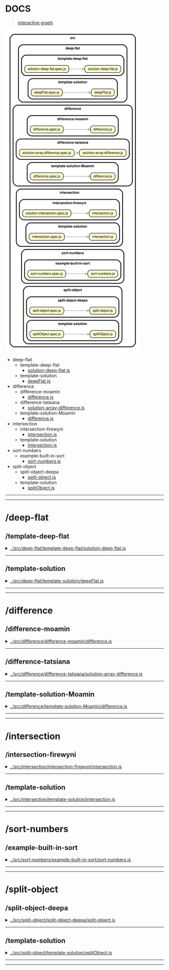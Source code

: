 <!-- BEGIN TITLE -->

# DOCS

<!-- END TITLE -->

<!-- BEGIN TREE -->

> [interactive graph](./dependency-graph.html)

![dependency graph](./dependency-graph.svg)

<!-- END TREE -->

<!-- BEGIN TOC -->

- deep-flat
  - template-deep-flat
    - [solution-deep-flat.js](#srcdeep-flattemplate-deep-flatsolution-deep-flatjs)
  - template-solution
    - [deepFlat.js](#srcdeep-flattemplate-solutiondeepFlatjs)
- difference
  - difference-moamin
    - [difference.js](#srcdifferencedifference-moamindifferencejs)
  - difference-tatsiana
    - [solution-array-difference.js](#srcdifferencedifference-tatsianasolution-array-differencejs)
  - template-solution-Moamin
    - [difference.js](#srcdifferencetemplate-solution-Moamindifferencejs)
- intersection
  - intersection-firewyni
    - [intersection.js](#srcintersectionintersection-firewyniintersectionjs)
  - template-solution
    - [intersection.js](#srcintersectiontemplate-solutionintersectionjs)
- sort-numbers
  - example-built-in-sort
    - [sort-numbers.js](#srcsort-numbersexample-built-in-sortsort-numbersjs)
- split-object
  - split-object-deepa
    - [split-object.js](#srcsplit-objectsplit-object-deepasplit-objectjs)
  - template-solution
    - [splitObject.js](#srcsplit-objecttemplate-solutionsplitObjectjs)

---

<!-- END TOC -->

---

<!-- BEGIN DOCS -->

# /deep-flat

## /template-deep-flat

<details><summary><a href="../../src/deep-flat/template-deep-flat/solution-deep-flat.js" id="srcdeep-flattemplate-deep-flatsolution-deep-flatjs">../src/deep-flat/template-deep-flat/solution-deep-flat.js</a></summary>

<a name="deepFlat"></a>

## deepFlat ⇒ <code>Array</code>

Converts a nested array into a single array with no nesting.

It returns a new array and there are no side-effects.

**Returns**: <code>Array</code> - Returns the new flattened array.

| Param   | Type               | Default         | Description           |
| ------- | ------------------ | --------------- | --------------------- |
| [array] | <code>Array</code> | <code>[]</code> | The array to flatten. |

**Example**

```js
deepFlat([1, [2, [3, [4]], 5]]);
// -> [1, 2, 3, 4, 5]
```

**Example**

```js
deepFlat(["a", ["b", [["c"], ["d"]], "e"]]);
// -> ['a', 'b', 'c', 'd', 'e']
```

</details>

---

## /template-solution

<details><summary><a href="../../src/deep-flat/template-solution/deepFlat.js" id="srcdeep-flattemplate-solutiondeepFlatjs">../src/deep-flat/template-solution/deepFlat.js</a></summary>

<a name="deepFlat"></a>

## deepFlat ⇒ <code>Array</code>

Converts a nested array into a single array with no nesting

It returns a new array and there are no side-effects

**Returns**: <code>Array</code> - Returns the new flattened array.

| Param       | Type               | Default         | Description           |
| ----------- | ------------------ | --------------- | --------------------- |
| [testArray] | <code>Array</code> | <code>[]</code> | The array to flatten. |

</details>

---

---

# /difference

## /difference-moamin

<details><summary><a href="../../src/difference/difference-moamin/difference.js" id="srcdifferencedifference-moamindifferencejs">../src/difference/difference-moamin/difference.js</a></summary>

<a name="difference"></a>

## difference ⇒ <code>Array</code>

Creates an array of values that are in the first array, but not not in the second array.

Repeated values are not duplicated in the return value, and the order of result values are determined by the first array.

**Note:** This function returns a new array, and has no side-effects.

**Returns**: <code>Array</code> - Returns the new array of filtered values.

| Param    | Type               | Default         | Description            |
| -------- | ------------------ | --------------- | ---------------------- |
| [array]  | <code>Array</code> | <code>[]</code> | The array to inspect.  |
| [values] | <code>Array</code> | <code>[]</code> | The values to exclude. |

</details>

---

## /difference-tatsiana

<details><summary><a href="../../src/difference/difference-tatsiana/solution-array-difference.js" id="srcdifferencedifference-tatsianasolution-array-differencejs">../src/difference/difference-tatsiana/solution-array-difference.js</a></summary>

<a name="arrayDifference"></a>

## arrayDifference ⇒ <code>Array</code>

Write a function that removes specific values from an array.

Returns a new array without specific values.

Does not need to support: NaN, Infinity, -Infinity.

**Returns**: <code>Array</code> - Returns the new array of filtered values.

| Param    | Type               | Default         | Description            |
| -------- | ------------------ | --------------- | ---------------------- |
| [array]  | <code>Array</code> | <code>[]</code> | The array to inspect.  |
| [values] | <code>Array</code> | <code>[]</code> | The values to exclude. |

**Example**

```js
difference([2, 1], [2, 3]); //  [1]
```

**Example**

```js
difference([1, 2, 1], [2, 3]); //  [1]
```

</details>

---

## /template-solution-Moamin

<details><summary><a href="../../src/difference/template-solution-Moamin/difference.js" id="srcdifferencetemplate-solution-Moamindifferencejs">../src/difference/template-solution-Moamin/difference.js</a></summary>

<a name="difference"></a>

## difference ⇒ <code>Array</code>

Creates an array of values that are in the first array, but not not in the second array.

Repeated values are not duplicated in the return value, and the order of result values are determined by the first array.

**Note:** This function returns a new array, and has no side-effects.

**Returns**: <code>Array</code> - Returns the new array of filtered values.

| Param    | Type               | Default         | Description            |
| -------- | ------------------ | --------------- | ---------------------- |
| [array]  | <code>Array</code> | <code>[]</code> | The array to inspect.  |
| [values] | <code>Array</code> | <code>[]</code> | The values to exclude. |

**Example**

```js
difference([2, 1], [2, 3]); //  [1]
```

</details>

---

---

# /intersection

## /intersection-firewyni

<details><summary><a href="../../src/intersection/intersection-firewyni/intersection.js" id="srcintersectionintersection-firewyniintersectionjs">../src/intersection/intersection-firewyni/intersection.js</a></summary>

<a name="intersection"></a>

## intersection ⇒ <code>Array</code>

Creates an array of values that are in both the first and the second arrays.

Repeated values are not duplicated in the return value, and the order of result values are determined by the first array.

**Note:** This function returns a new array, and has no side-effects.

**Returns**: <code>Array</code> - Returns the new array of filtered values.

| Param    | Type               | Default         | Description            |
| -------- | ------------------ | --------------- | ---------------------- |
| [array]  | <code>Array</code> | <code>[]</code> | The array to inspect.  |
| [values] | <code>Array</code> | <code>[]</code> | The values to include. |

**Example**

```js
intersection([2, 1], [2, 3]);
// -> [2]
```

**Example**

```js
intersection([2, 1, 2], [2, 3]);
// -> [2]
```

</details>

---

## /template-solution

<details><summary><a href="../../src/intersection/template-solution/intersection.js" id="srcintersectiontemplate-solutionintersectionjs">../src/intersection/template-solution/intersection.js</a></summary>

<a name="intersection"></a>

## intersection ⇒ <code>Array</code>

Creates an array of values that are in both the first and the second arrays.

Repeated values are not duplicated in the return value, and the order of result values are determined by the first array.

**Note:** This function returns a new array, and has no side-effects.

**Returns**: <code>Array</code> - Returns the new array of filtered values.

| Param    | Type               | Default         | Description            |
| -------- | ------------------ | --------------- | ---------------------- |
| [array]  | <code>Array</code> | <code>[]</code> | The array to inspect.  |
| [values] | <code>Array</code> | <code>[]</code> | The values to include. |

**Example**

```js
intersection([2, 1], [2, 3]);
// -> [2]
```

**Example**

```js
intersection([2, 1, 2], [2, 3]);
// -> [2]
```

</details>

---

---

# /sort-numbers

## /example-built-in-sort

<details><summary><a href="../../src/sort-numbers/example-built-in-sort/sort-numbers.js" id="srcsort-numbersexample-built-in-sortsort-numbersjs">../src/sort-numbers/example-built-in-sort/sort-numbers.js</a></summary>

<a name="sortNumbers"></a>

## sortNumbers ⇒ <code>Array.&lt;number&gt;</code>

Sorts an array of numbers from smallest to largest.

Returns a new array without modifying the original array.

Does not need to support: NaN, Infinity, -Infinity.

**Returns**: <code>Array.&lt;number&gt;</code> - A new array with the same numbers, but sorted.

| Param          | Type                              | Default         | Description                   |
| -------------- | --------------------------------- | --------------- | ----------------------------- |
| [arrOfNumbers] | <code>Array.&lt;number&gt;</code> | <code>[]</code> | The array of numbers to sort. |

**Example**

```js
sortNumbers([1.5, 1, -1.5, 0, -1]);
// -> [-1.5, -1, 0, 1, 1.5]
```

**Example**

```js
sortNumbers([-1, 0, 1]);
// -> [-1, 0, 1]
```

</details>

---

---

# /split-object

## /split-object-deepa

<details><summary><a href="../../src/split-object/split-object-deepa/split-object.js" id="srcsplit-objectsplit-object-deepasplit-objectjs">../src/split-object/split-object-deepa/split-object.js</a></summary>

<a name="splitObject"></a>

## splitObject ⇒ <code>Array</code>

Splits an object into multiple objects with one key/value pair each.
The new objects are returned in an array.

This function has no side-effects, the argument object is not modified.

**Returns**: <code>Array</code> - Returns a new array with one entry for each key/value pair.

| Param        | Type                | Default         | Description                               |
| ------------ | ------------------- | --------------- | ----------------------------------------- |
| [toSeparate] | <code>object</code> | <code>{}</code> | The object to split into key/value pairs. |

**Example**

```js
splitObject({ a: 1, b: 2, c: 3 });
// -> [{ a: 1 }, { b: 2 }, { c: 3 }]
```

**Example**

```js
splitObject({ name: "robs", age: 25, tall: true, userName: "stor" });
// -> [{ name: 'robs }, { age: 25 }, { tall: true }, { userName: 'stor' }]
```

**Example**

```js
splitObject({});
// -> []
```

</details>

---

## /template-solution

<details><summary><a href="../../src/split-object/template-solution/splitObject.js" id="srcsplit-objecttemplate-solutionsplitObjectjs">../src/split-object/template-solution/splitObject.js</a></summary>

<a name="splitObject"></a>

## splitObject ⇒ <code>Array</code>

Splits an object into multiple objects with one key/value pair each.
The new objects are returned in an array.

This function has no side-effects, the argument object is not modified

**Returns**: <code>Array</code> - Returns a new array with one entry for each key/value pair.

| Param        | Type                | Default         | Description                               |
| ------------ | ------------------- | --------------- | ----------------------------------------- |
| [toSeparate] | <code>Object</code> | <code>{}</code> | The object to split into key/value pairs. |

**Example**

```js
splitObject({ a: 1, b: 2, c: 3 });
// -> [{ a: 1 }, { b: 2 }, { c: 3 }]
```

**Example**

```js
splitObject({ name: "robs", age: 25, tall: true, userName: "sbor" });
// -> [{ name: 'robs }, { age: 25 }, { tall: true }, { userName: 'sbor' }]
```

**Example**

```js
splitObject({});
// -> []
```

</details>

---

---

<!-- END DOCS -->
